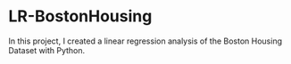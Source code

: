 # LR-BostonHousing
In this project, I created a linear regression analysis of the Boston Housing Dataset with Python.
